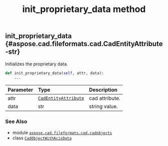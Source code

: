 ﻿---
title: init_proprietary_data method
second_title: Aspose.CAD for Python via .NET API References
description: 
type: docs
weight: 30
url: /python-net/aspose.cad.fileformats.cad.cadobjects/cadobjectwithacisdata/init_proprietary_data/
is_root: false
---

## init_proprietary_data {#aspose.cad.fileformats.cad.CadEntityAttribute-str}

Initializes the proprietary data.



```python
def init_proprietary_data(self, attr, data):
    ...
```


| Parameter | Type | Description |
| :- | :- | :- |
| attr | [`CadEntityAttribute`](/cad/python-net/aspose.cad.fileformats.cad/cadentityattribute) | cad attribute. |
| data | str | string value. |



### See Also
* module [`aspose.cad.fileformats.cad.cadobjects`](../../)
* class [`CadObjectWithAcisData`](/cad/python-net/aspose.cad.fileformats.cad.cadobjects/cadobjectwithacisdata)

